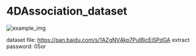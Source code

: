 # 4DAssociation_dataset
![example_img](https://github.com/zhangyux15/4DAssociation_dataset/blob/master/example.jpg)

dataset file: https://pan.baidu.com/s/1AZgNV4kp7PuIBicEiSPdGA 
extract password: 05or 

